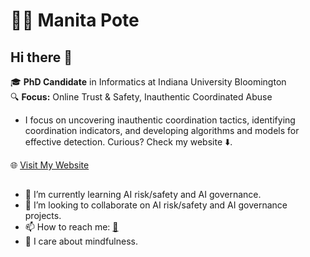 # 👨‍💻 Manita Pote  
## Hi there 👋
🎓 **PhD Candidate** in Informatics at Indiana University Bloomington  
🔍 **Focus:** Online Trust & Safety, Inauthentic Coordinated Abuse <br />
- I focus on uncovering inauthentic coordination tactics, identifying coordination indicators, and developing algorithms and models for effective detection. Curious? Check my website ⬇️. <br />

🌐 [Visit My Website](https://manitapote.github.io)

## 
- 🌱 I’m currently learning AI risk/safety and AI governance.
- 👯 I’m looking to collaborate on AI risk/safety and AI governance projects.
- 📫 How to reach me: [📧](mailto:manitapote@gmail.com)
- 🧘 I care about mindfulness. 

